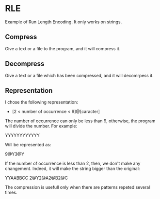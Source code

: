 RLE
===

Example of Run Length Encoding. It only works on strings.

## Compress

Give a text or a file to the program, and it will compress it. 

## Decompress

Give a text or a file which has been compressed, and it will decomrpess it.


## Representation

I chose the following representation:
- [2 < number of occurrence < 9]@[caracter]

The number of occurrence can only be less than 9, otherwise, the program will divide the number. For example:

YYYYYYYYYYYY

Will be represented as:

9@Y3@Y

If the number of occurrence is less than 2, then, we don't make any changement. Indeed, it will make the string bigger than the original:

YYAABBCC
2@Y2@A2@B2@C

The compression is usefull only when there are patterns repeted several times.




